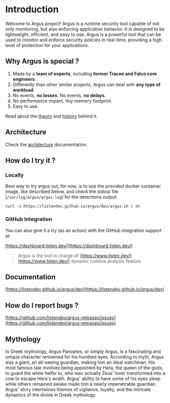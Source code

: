 # Introduction

Welcome to Argus project! Argus is a runtime security tool capable of not only monitoring, but also enforcing application behavior. It is designed to be lightweight, efficient, and easy to use. Argus is a powerful tool that can be used to monitor and enforce security policies in real-time, providing a high level of protection for your applications.

## Why Argus is special ?

1. Made by a **team of experts**, including **former Tracee and Falco core engineers**.
2. Differently than other similar projects, Argus can deal with **any type of workload**.
3. No events, **no losses**. No events, **no delays**.
4. No performance impact, tiny memory footprint.
5. Easy to use.

Read about the [theory](https://listendev.github.io/argus/dev/overview/theory/) and [history](https://listendev.github.io/argus/dev/overview/history/) behind it.

## Architecture

Check the [architecture](https://listendev.github.io/argus/dev/overview/architecture/) documentation.

## How do I try it ?

### Locally

Best way to try argus out, for now, is to use the provided docker container image, like described below, and check the stdout file (`/var/log/argus/argus.log`) for the detections output.

```shell
curl -s https://listendev.github.io/argus/dev/argus.sh | sh
```

### GitHub Integration

You can also give it a try (as an action) with the GitHub integration support at:

[https://dashboard.listen.dev/](https://dashboard.listen.dev/)

> Argus is the tool in charge of [https://www.listen.dev/](https://www.listen.dev/) dynamic runtime analysis feature.

## Documentation

[https://listendev.github.io/argus/dev](https://listendev.github.io/argus/dev)

## How do I report bugs ?

[https://github.com/listendev/argus-releases/issues](https://github.com/listendev/argus-releases/issues)

## Mythology

In Greek mythology, Argus Panoptes, or simply Argus, is a fascinating and unique character renowned for his hundred eyes. According to myth, Argus was a giant, an all-seeing guardian, making him an ideal watchman. His most famous tale involves being appointed by Hera, the queen of the gods, to guard the white heifer Io, who was actually Zeus' lover transformed into a cow to escape Hera's wrath. Argus' ability to have some of his eyes sleep while others remained awake made him a nearly impenetrable guardian. Argus' story intertwines themes of vigilance, loyalty, and the intricate dynamics of the divine in Greek mythology.
